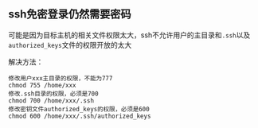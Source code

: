 ## ssh免密登录仍然需要密码
可能是因为目标主机的相关文件权限太大，ssh不允许用户的主目录和`.ssh`以及`authorized_keys`文件的权限开放的太大

解决方法：
```
修改用户xxx主目录的权限，不能为777
chmod 755 /home/xxx
修改.ssh目录的权限，必须是700
chmod 700 /home/xxx/.ssh
修改密钥文件authorized_keys的权限，必须是600
chmod 600 /home/xxx/.ssh/authorized_keys
```
